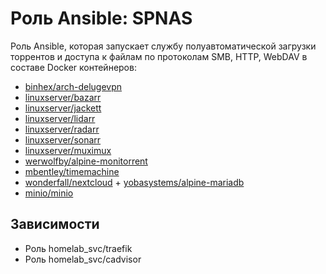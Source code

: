 # Роль Ansible: SPNAS

Роль Ansible, которая запускает службу полуавтоматической загрузки торрентов и доступа к файлам по протоколам SMB, HTTP, WebDAV в составе Docker контейнеров:

* [binhex/arch-delugevpn](https://hub.docker.com/r/binhex/arch-delugevpn/tags)
* [linuxserver/bazarr](https://hub.docker.com/r/linuxserver/bazarr/tags)
* [linuxserver/jackett](https://hub.docker.com/r/linuxserver/jackett/tags)
* [linuxserver/lidarr](https://hub.docker.com/r/linuxserver/lidarr/tags)
* [linuxserver/radarr](https://hub.docker.com/r/linuxserver/radarr/tags)
* [linuxserver/sonarr](https://hub.docker.com/r/linuxserver/sonarr/tags)
* [linuxserver/muximux](https://hub.docker.com/r/linuxserver/muximux/tags)
* [werwolfby/alpine-monitorrent](https://hub.docker.com/r/werwolfby/alpine-monitorrent/tags)
* [mbentley/timemachine](https://hub.docker.com/r/mbentley/timemachine/tags)
* [wonderfall/nextcloud](https://github.com/users/Wonderfall/packages/container/package/nextcloud) + [yobasystems/alpine-mariadb](https://hub.docker.com/r/yobasystems/alpine-mariadb/tags)
* [minio/minio](https://hub.docker.com/r/minio/minio/tags)

## Зависимости

* Роль homelab_svc/traefik
* Роль homelab_svc/cadvisor
